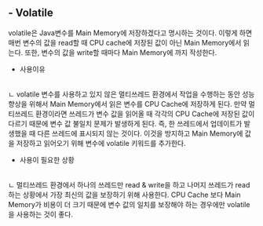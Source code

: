 ## - Volatile
volatile은 Java변수를 Main Memory에 저장하겠다고 명시하는 것이다. 이렇게 하면 매번 변수의 값을 read할 때 CPU cache에 저장된 값이 아닌 Main Memory에서 읽는다. 또한, 변수의 값을 write할 때마다 Main Memory에 까지 작성한다.  

- 사용이유
<br>
ㄴ volatile 변수를 사용하고 있지 않은 멀티쓰레드 환경에서 작업을 수행하는 동안 성능 향상을 위해서 Main Memory에서 읽은 변수를 CPU Cache에 저장하게 된다. 만약 멀티쓰레드 환경이라면 쓰레드가 변수 값을 읽어올 때 각각의 CPU Cache에 저장된 값이 다르기 때문에 변수 값 불일치 문제가 발생하게 된다. 즉, 한 쓰레드에서 업데이트가 발생했을 때 다른 쓰레드에 표시되지 않는 것이다. 이것을 방지하고 Main Memory에 값을 저장하고 읽어오기 위해 변수에 volatile 키워드를 추가한다. 

- 사용이 필요한 상황
<br>
ㄴ 멀티쓰레드 환경에서 하나의 쓰레드만 read & write을 하고 나머지 쓰레드가 read하는 상황에서 가장 최신의 값을 보장하기 위해 사용한다. CPU Cache 보다 Main Memory가 비용이 더 크기 때문에 변수 값의 일치를 보장해야 하는 경우에만 volatile을 사용하는 것이 좋다.